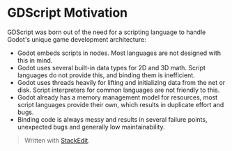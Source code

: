 # GDScript Motivation
GDScript was born out of the need for a scripting language to handle Godot's unique game development architecture:

 - Godot embeds scripts in nodes. Most languages are not designed with this in mind.
- Godot uses several built-in data types for 2D and 3D math. Script languages do not provide this, and binding them is inefficient.
- Godot uses threads heavily for lifting and initializing data from the net or disk. Script interpreters for common languages are not friendly to this.
- Godot already has a memory management model for resources, most script languages provide their own, which results in duplicate effort and bugs.
- Binding code is always messy and results in several failure points, unexpected bugs and generally low maintainability.

> Written with [StackEdit](https://stackedit.io/).
<!--stackedit_data:
eyJoaXN0b3J5IjpbMzkwODQ0NjMwXX0=
-->